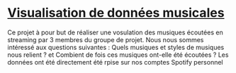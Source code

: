 # [Visualisation de données musicales](https://github.com/La-team-croquette/Musical-Data-Visualization)

Ce projet à pour but de réaliser une vosulation des musiques écoutées en streaming par 3 membres du groupe de projet. Nous nous sommes intéressé aux questions suivantes : Quels musiques et styles de musiques nous relient ? et Combient de fois ces musiques ont-elle été écoutées ?
Les données ont été directement été rpise sur nos comptes Spotify personnel

